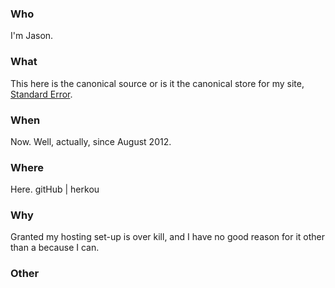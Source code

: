 ### Who
I'm Jason.

### What
This here is the canonical source or is it the canonical store for my site, [Standard Error](http://stderr.me).

### When
Now. Well, actually, since August 2012.

### Where
Here. gitHub | herkou

### Why
Granted my hosting set-up is over kill, and I have no good reason for it other than a because I can.

### Other
